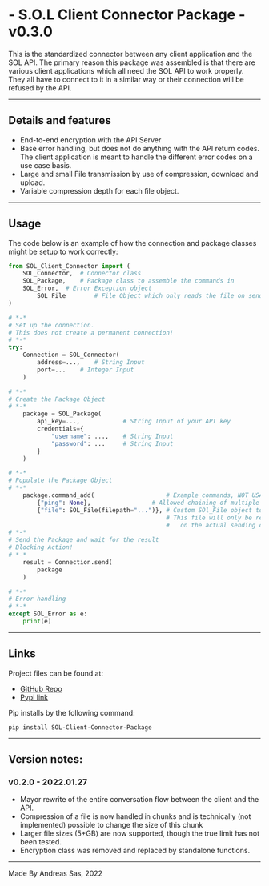# - S.O.L Client Connector Package - v0.3.0

This is the standardized connector between any client application and the SOL API.
The primary reason this package was assembled is that there are various client applications which all need the SOL API to work properly.
They all have to connect to it in a similar way or their connection will be refused by the API.

---
## Details and features
- End-to-end encryption with the API Server
- Base error handling, but does not do anything with the API return codes.
The client application is meant to handle the different error codes on a use case basis.
- Large and small File transmission by use of compression, download and upload.
- Variable compression depth for each file object.

---

## Usage
The code below is an example of how the connection and package classes might be setup to work correctly:
```python
from SOL_Client_Connector import (
	SOL_Connector,	# Connector class
	SOL_Package, 	# Package class to assemble the commands in
	SOL_Error,	# Error Exception object
        SOL_File        # File Object which only reads the file on send of the whole package 
)

# *-*
# Set up the connection. 
# This does not create a permanent connection!
# *-*
try: 
    Connection = SOL_Connector( 
        address=...,	# String Input  
        port=...  	# Integer Input
    )

# *-*
# Create the Package Object
# *-*
    package = SOL_Package(  
        api_key=...,  			# String Input of your API key
        credentials={
            "username": ...,	# String Input
            "password": ...		# String Input
        }  
    )  

# *-*
# Populate the Package Object
# *-*
    package.command_add(                    # Example commands, NOT USABLE COMMANDS
        {"ping": None},		            # Allowed chaining of multiple commands after each other.
        {"file": SOL_File(filepath="...")}, # Custom SOl_File object to correctly insert files into a command.
                                            # This file will only be read and decoded to transmittable bytes
                                            #   on the actual sending of the package.
# *-*
# Send the Package and wait for the result
# Blocking Action!
# *-*
    result = Connection.send(  
        package  
    )

# *-*
# Error handling
# *-*
except SOL_Error as e:
    print(e)

```

---
## Links
Project files can be found at:
- [GitHub Repo](https://github.com/DirectiveAthena/S.O.L-Client-Package) 
- [Pypi link](https://pypi.org/project/SOL-Client-Connector-Package/)

Pip installs by the following command: 
```
pip install SOL-Client-Connector-Package
``` 

---
## Version notes: 
### v0.2.0 - 2022.01.27
- Mayor rewrite of the entire conversation flow between the client and the API.
- Compression of a file is now handled in chunks and is technically (not implemented) possible to change the size of this chunk
- Larger file sizes (5+GB) are now supported, though the true limit has not been tested.
- Encryption class was removed and replaced by standalone functions.

---

Made By Andreas Sas, 2022
